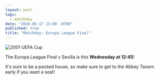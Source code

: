 ```yaml
---
layout: post
tags:
  - matchday
date: "2016-05-17 13:00 -0700"
published: true
title: "Matchday: Europa League Final"
---
```


![2001 UEFA Cup]({{site.url}}/images/Liverpool-Uefa-Cup.jpg)

The Europa League Final v Sevilla is this **Wednesday at 12:45**! 

It's sure to be a packed house, so make sure to get to the Abbey Tavern early if you want a seat!
